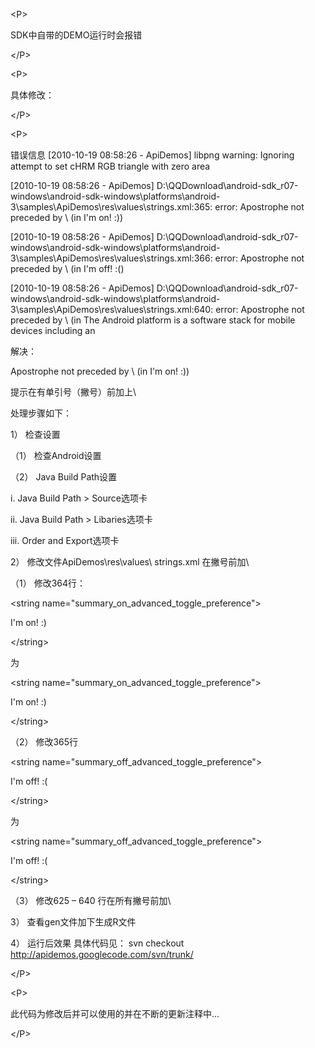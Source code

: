 

&lt;P&gt;

SDK中自带的DEMO运行时会报错

&lt;/P&gt;




&lt;P&gt;

具体修改：

&lt;/P&gt;




&lt;P&gt;

错误信息
[2010-10-19 08:58:26 - ApiDemos] libpng warning: Ignoring attempt to set cHRM RGB triangle with zero area

[2010-10-19 08:58:26 - ApiDemos] D:\QQDownload\android-sdk\_r07-windows\android-sdk-windows\platforms\android-3\samples\ApiDemos\res\values\strings.xml:365: error: Apostrophe not preceded by \ (in I'm on! :))

[2010-10-19 08:58:26 - ApiDemos] D:\QQDownload\android-sdk\_r07-windows\android-sdk-windows\platforms\android-3\samples\ApiDemos\res\values\strings.xml:366: error: Apostrophe not preceded by \ (in I'm off! :()

[2010-10-19 08:58:26 - ApiDemos] D:\QQDownload\android-sdk\_r07-windows\android-sdk-windows\platforms\android-3\samples\ApiDemos\res\values\strings.xml:640: error: Apostrophe not preceded by \ (in  The Android platform is a software stack for mobile devices including an



解决：

Apostrophe not preceded by \ (in I'm on! :))

提示在有单引号（撇号）前加上\

处理步骤如下：

1）        检查设置

（1）  检查Android设置

（2）  Java Build Path设置

i.             Java Build Path  > Source选项卡

ii.           Java Build Path  > Libaries选项卡

iii.         Order and Export选项卡

2）       修改文件ApiDemos\res\values\ strings.xml 在撇号前加\

（1）  修改364行：


&lt;string name="summary\_on\_advanced\_toggle\_preference"&gt;

I'm on! :)

&lt;/string&gt;


为


&lt;string name="summary\_on\_advanced\_toggle\_preference"&gt;

I\'m on! :)

&lt;/string&gt;


（2）  修改365行


&lt;string name="summary\_off\_advanced\_toggle\_preference"&gt;

I'm off! :(

&lt;/string&gt;


为


&lt;string name="summary\_off\_advanced\_toggle\_preference"&gt;

I\'m off! :(

&lt;/string&gt;



（3）  修改625 – 640 行在所有撇号前加\

3）       查看gen文件加下生成R文件

4）       运行后效果
具体代码见：
svn checkout http://apidemos.googlecode.com/svn/trunk/

&lt;/P&gt;




&lt;P&gt;

此代码为修改后并可以使用的并在不断的更新注释中...

&lt;/P&gt;

